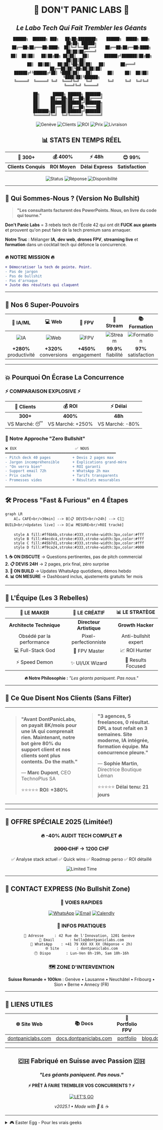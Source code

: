 <div align="center">

# 🚀 DON'T PANIC LABS 🚀
## *Le Labo Tech Qui Fait Trembler les Géants*

```
██████╗  ██████╗ ███╗   ██╗██╗████████╗    ██████╗  █████╗ ███╗   ██╗██╗ ██████╗
██╔══██╗██╔═══██╗████╗  ██║╚═╝╚══██╔══╝    ██╔══██╗██╔══██╗████╗  ██║██║██╔════╝
██║  ██║██║   ██║██╔██╗ ██║██║   ██║       ██████╔╝███████║██╔██╗ ██║██║██║     
██║  ██║██║   ██║██║╚██╗██║██║   ██║       ██╔═══╝ ██╔══██║██║╚██╗██║██║██║     
██████╔╝╚██████╔╝██║ ╚████║██║   ██║       ██║     ██║  ██║██║ ╚████║██║╚██████╗
╚═════╝  ╚═════╝ ╚═╝  ╚═══╝╚═╝   ╚═╝       ╚═╝     ╚═╝  ╚═╝╚═╝  ╚═══╝╚═╝ ╚═════╝
                                                                                 
             ██╗      █████╗ ██████╗ ███████╗                                   
             ██║     ██╔══██╗██╔══██╗██╔════╝                                   
             ██║     ███████║██████╔╝███████╗                                   
             ██║     ██╔══██║██╔══██╗╚════██║                                   
             ███████╗██║  ██║██████╔╝███████║                                   
             ╚══════╝╚═╝  ╚═╝╚═════╝ ╚══════╝                                   
```

![Genève](https://img.shields.io/badge/🇨🇭_Genève-Suisse-red?style=for-the-badge&labelColor=000000&color=dc143c&logoColor=white)
![Clients](https://img.shields.io/badge/🏢_Clients-300+-blue?style=for-the-badge&labelColor=000000&color=00ff7f&logoColor=white)
![ROI](https://img.shields.io/badge/💰_ROI-400%25-green?style=for-the-badge&labelColor=000000&color=ff6b35&logoColor=white)
![Prix](https://img.shields.io/badge/💸_Prix--40%25_Marché-orange?style=for-the-badge&labelColor=000000&color=ff1493&logoColor=white)
![Livraison](https://img.shields.io/badge/⚡_Livraison-48h-yellow?style=for-the-badge&labelColor=000000&color=00bfff&logoColor=white)

## 📊 STATS EN TEMPS RÉEL
| 🏢 **300+** | 💰 **400%** | ⚡ **48h** | 😊 **99%** |
|:---:|:---:|:---:|:---:|
| **Clients Conquis** | **ROI Moyen** | **Délai Express** | **Satisfaction** |

![Status](https://img.shields.io/badge/Status-🟢_EN_LIGNE-brightgreen?style=flat-square&labelColor=000)
![Réponse](https://img.shields.io/badge/Réponse_WhatsApp-<_2h-ff69b4?style=flat-square&labelColor=000)
![Disponibilité](https://img.shields.io/badge/Disponibilité-📅_IMMÉDIATE-00ff00?style=flat-square&labelColor=000)

</div>

---

## 🎯 Qui Sommes-Nous ? (Version No Bullshit)

> **"Les consultants facturent des PowerPoints. Nous, on livre du code qui tourne."**

**Don't Panic Labs** = 3 rebels tech de l'École 42 qui ont dit **FUCK aux géants** et prouvent qu'on peut faire de la tech premium sans arnaquer.

**Notre Truc** : Mélanger **IA**, **dev web**, **drones FPV**, **streaming live** et **formation** dans un cocktail tech qui défonce la concurrence.

### 🔥 NOTRE MISSION 🔥
```diff
+ Démocratiser la tech de pointe. Point.
- Pas de jargon
- Pas de bullshit  
- Pas d'arnaque
+ Juste des résultats qui claquent
```

---

## 🚀 Nos 6 Super-Pouvoirs

| 🤖 **IA/ML** | 💻 **Web** | 🎥 **FPV** | 📡 **Stream** | 📚 **Formation** | 🚁 **Drones** |
|:---:|:---:|:---:|:---:|:---:|:---:|
| ![IA](https://img.shields.io/badge/Templates-48h-ff6b6b?style=for-the-badge) | ![Web](https://img.shields.io/badge/Next.js-Ultra_Rapides-4ecdc4?style=for-the-badge) | ![FPV](https://img.shields.io/badge/Prises-Impossibles-45b7d1?style=for-the-badge) | ![Stream](https://img.shields.io/badge/Uptime-99.9%25-f9ca24?style=for-the-badge) | ![Formation](https://img.shields.io/badge/IA_en-2_jours-6c5ce7?style=for-the-badge) | ![Drones](https://img.shields.io/badge/Custom-Swiss_Made-a55eea?style=for-the-badge) |
| **+280%** productivité | **+320%** conversions | **+450%** engagement | **99.9%** fiabilité | **97%** satisfaction | **99%** réussite |

---

## 💥 Pourquoi On Écrase La Concurrence

### ⚡ COMPARAISON EXPLOSIVE ⚡

| 🏢 **Clients** | 💰 **ROI** | ⚡ **Délai** |
|:---:|:---:|:---:|
| **300+** | **400%** | **48h** |
| VS Marché: 😴 | VS Marché: +250% | VS Marché: -80% |

### 🎯 Notre Approche "Zero Bullshit"

```diff
❌ EUX                           ✅ NOUS
━━━━━━━━━━━━━━━━━━━━━━━━━━━━━━━━━━━━━━━━━━━━━━━━━━━
- Pitch deck 40 pages          + Devis 2 pages max
- Jargon incompréhensible      + Explications grand-mère
- "On verra bien"              + ROI garanti
- Support email 72h            + WhatsApp 2h max
- Prix caché                   + Tarifs transparents
- Promesses vides              + Résultats mesurables
```

---

## 🛠️ Process "Fast & Furious" en 4 Étapes

```mermaid
graph LR
    A[☕ CAFÉ<br/>30min] --> B[📋 DEVIS<br/>24h] --> C[🚀 BUILD<br/>Updates live] --> D[📊 MESURE<br/>ROI tracké]
    
    style A fill:#ff6b6b,stroke:#333,stroke-width:3px,color:#fff
    style B fill:#4ecdc4,stroke:#333,stroke-width:3px,color:#fff  
    style C fill:#45b7d1,stroke:#333,stroke-width:3px,color:#fff
    style D fill:#f9ca24,stroke:#333,stroke-width:3px,color:#000
```

**1. ☕ ON DISCUTE** → Questions pertinentes, pas de pitch commercial  
**2. 📋 DEVIS 24H** → 2 pages, prix final, zéro surprise  
**3. 🚀 ON BUILD** → Updates WhatsApp quotidiens, démos hebdo  
**4. 📊 ON MESURE** → Dashboard inclus, ajustements gratuits 1er mois  

---

## 👥 L'Équipe (Les 3 Rebelles)

<div align="center">

| 🔧 **LE MAKER** | 🎨 **LE CRÉATIF** | 📊 **LE STRATÈGE** |
|:---:|:---:|:---:|
| **Architecte Technique** | **Directeur Artistique** | **Growth Hacker** |
| Obsédé par la performance | Pixel-perfectionniste | Anti-bullshit expert |
| 💻 Full-Stack God | 🎥 FPV Master | 📈 ROI Hunter |
| ⚡ Speed Demon | ✨ UI/UX Wizard | 🎯 Results Focused |

**🔥 Notre Philosophie :** *"Les géants paniquent. Pas nous."*

</div>

---

## 💬 Ce Que Disent Nos Clients (Sans Filter)

<table>
<tr>
<td width="50%">

> **"Avant DontPanicLabs, on payait 8K/mois pour une IA qui comprenait rien. Maintenant, notre bot gère 80% du support client et nos clients sont plus contents. Do the math."**
> 
> — **Marc Dupont**, CEO TechnoPlus SA
> 
> ⭐⭐⭐⭐⭐ **ROI: +380%**

</td>
<td width="50%">

> **"3 agences, 5 freelances, 0 résultat. DPL a tout refait en 3 semaines. Site moderne, IA intégrée, formation équipe. Ma concurrence pleure."**
> 
> — **Sophie Martin**, Directrice Boutique Léman
> 
> ⭐⭐⭐⭐⭐ **Délai tenu: 21 jours**

</td>
</tr>
</table>

---

## 🎁 OFFRE SPÉCIALE 2025 (Limitée!)

<div align="center">

### 🔥 **-40% AUDIT TECH COMPLET** 🔥
### ~~2000 CHF~~ → **1200 CHF**
✅ Analyse stack actuel ✅ Quick wins ✅ Roadmap perso ✅ ROI détaillé

![Limited Time](https://img.shields.io/badge/🔥_LIMITED_TIME-ff0080?style=for-the-badge&labelColor=000000&logoColor=white)

</div>

---

## 🚀 CONTACT EXPRESS (No Bullshit Zone)

<div align="center">

### 📱 VOIES RAPIDES

[![WhatsApp](https://img.shields.io/badge/WhatsApp-25D366?style=for-the-badge&logo=whatsapp&logoColor=white&labelColor=000000)](https://wa.me/41791234567)
[![Email](https://img.shields.io/badge/Email-D14836?style=for-the-badge&logo=gmail&logoColor=white&labelColor=000000)](mailto:hello@dontpaniclabs.com)
[![Calendly](https://img.shields.io/badge/Réserver_RDV-4285F4?style=for-the-badge&logo=google-calendar&logoColor=white&labelColor=000000)](https://calendly.com/dontpaniclabs)

### 📍 INFOS PRATIQUES

```
🏢 Adresse     : 42 Rue de l'Innovation, 1201 Genève  
📧 Email       : hello@dontpaniclabs.com
💬 WhatsApp    : +41 79 XXX XX XX (Réponse < 2h)
🌐 Site        : dontpaniclabs.com
🕐 Dispo       : Lun-Ven 8h-19h, Sam 10h-16h
```

### 🗺️ ZONE D'INTERVENTION

**Suisse Romande + 100km** : Genève • Lausanne • Neuchâtel • Fribourg • Sion • Berne • Annecy (FR)

</div>

---

## 🔗 LIENS UTILES

<div align="center">

| 🌐 **Site Web** | 📚 **Docs** | 🎥 **Portfolio FPV** | 📝 **Blog** | 💼 **LinkedIn** | 🐙 **GitHub** |
|:---:|:---:|:---:|:---:|:---:|:---:|
| [dontpaniclabs.com](https://dontpaniclabs.tech) | [docs.dontpaniclabs.com](https://docs.dontpaniclabs.tech) | [portfolio](https://dontpaniclabs.tech/portfolio) | [blog.dontpaniclabs.com](https://blog.dontpaniclabs.tech) | [LinkedIn](https://linkedin.tech/company/dontpaniclabs) | [GitHub](https://github.tech/dontpaniclabs) |

</div>

---

<div align="center">

## 🇨🇭 Fabriqué en Suisse avec Passion 🇨🇭
### *"Les géants paniquent. Pas nous."*

**⚡ PRÊT À FAIRE TREMBLER VOS CONCURRENTS ? ⚡**

[![LET'S GO](https://img.shields.io/badge/🚀_LET'S_GO!-ff0080?style=for-the-badge&labelColor=000000&logoColor=white)](https://wa.me/41791234567)

*v2025.1 • Made with 💖 & ☕*

</div>

---

<details>
<summary>🎮 Easter Egg - Pour les vrais geeks</summary>

```
░░░░░░░▄▄▄▄▄▄▄▄▄▄▄▄▄░░░░░░░
░░░░▄█████████████████▄░░░░
░░▄██████████████████████▄░░
░█████████████████████████░░
███████████████████████████░
███████████████████████████░
███████████████████████████░
░█████████████████████████░░
░░▄██████████████████████▄░░
░░░░▄█████████████████▄░░░░
░░░░░░░▀▀▀▀▀▀▀▀▀▀▀▀▀░░░░░░░

"With great code comes great responsibility"
                    - Uncle Ben Parker (si il était dev)

Konami Code: ↑↑↓↓←→←→BA
Unlock: Coffee Mode Activated ☕
```

</details>
